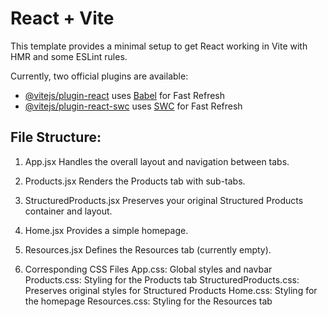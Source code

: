 # React + Vite

This template provides a minimal setup to get React working in Vite with HMR and some ESLint rules.

Currently, two official plugins are available:

- [@vitejs/plugin-react](https://github.com/vitejs/vite-plugin-react/blob/main/packages/plugin-react/README.md) uses [Babel](https://babeljs.io/) for Fast Refresh
- [@vitejs/plugin-react-swc](https://github.com/vitejs/vite-plugin-react-swc) uses [SWC](https://swc.rs/) for Fast Refresh


## File Structure:
1. App.jsx
Handles the overall layout and navigation between tabs.

2. Products.jsx
Renders the Products tab with sub-tabs.

3. StructuredProducts.jsx
Preserves your original Structured Products container and layout.

4. Home.jsx
Provides a simple homepage.

5. Resources.jsx
Defines the Resources tab (currently empty).

6. Corresponding CSS Files
App.css: Global styles and navbar
Products.css: Styling for the Products tab
StructuredProducts.css: Preserves original styles for Structured Products
Home.css: Styling for the homepage
Resources.css: Styling for the Resources tab
